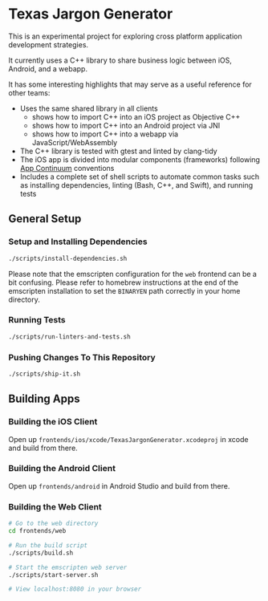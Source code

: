 # Texas Jargon Generator

This is an experimental project for exploring cross platform application development strategies.

It currently uses a C++ library to share business logic between iOS, Android, and a webapp.

It has some interesting highlights that may serve as a useful reference for other teams:

* Uses the same shared library in all clients
    * shows how to import C++ into an iOS project as Objective C++
    * shows how to import C++ into an Android project via JNI
    * shows how to import C++ into a webapp via JavaScript/WebAssembly
* The C++ library is tested with gtest and linted by clang-tidy
* The iOS app is divided into modular components (frameworks) following [App Continuum](https://www.appcontinuum.io) conventions
* Includes a complete set of shell scripts to automate common tasks such as installing dependencies, linting (Bash, C++, and Swift), and running tests

## General Setup

### Setup and Installing Dependencies

```bash
./scripts/install-dependencies.sh
```

Please note that the emscripten configuration for the `web` frontend can be a bit confusing. Please refer to homebrew instructions at the end of the emscripten installation to set the `BINARYEN` path correctly in your home directory.

### Running Tests

```bash
./scripts/run-linters-and-tests.sh
```

### Pushing Changes To This Repository

```bash
./scripts/ship-it.sh
```

## Building Apps

### Building the iOS Client

Open up `frontends/ios/xcode/TexasJargonGenerator.xcodeproj` in xcode and build from there.

### Building the Android Client

Open up `frontends/android` in Android Studio and build from there.

### Building the Web Client

```bash
# Go to the web directory
cd frontends/web

# Run the build script
./scripts/build.sh

# Start the emscripten web server
./scripts/start-server.sh

# View localhost:8080 in your browser
```
